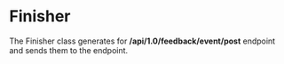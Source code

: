 # Finisher

The Finisher class generates for **/api/1.0/feedback/event/post** endpoint and sends them to the endpoint.

